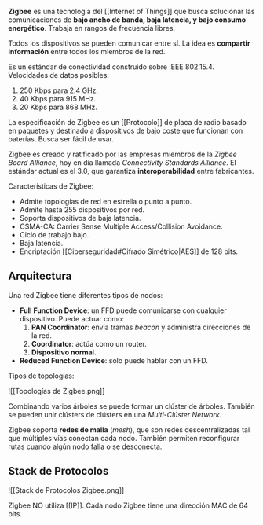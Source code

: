 **Zigbee** es una tecnología del [[Internet of Things]] que busca solucionar las comunicaciones de **bajo ancho de banda, baja latencia, y bajo consumo energético**. Trabaja en rangos de frecuencia libres.

Todos los dispositivos se pueden comunicar entre sí. La idea es **compartir información** entre todos los miembros de la red.

Es un estándar de conectividad construido sobre IEEE 802.15.4. Velocidades de datos posibles:

1. 250 Kbps para 2.4 GHz.
2. 40 Kbps para 915 MHz.
3. 20 Kbps para 868 MHz.

La especificación de Zigbee es un [[Protocolo]] de placa de radio basado en paquetes y destinado a dispositivos de bajo coste que funcionan con baterías. Busca ser fácil de usar.

Zigbee es creado y ratificado por las empresas miembros de la _Zigbee Board Alliance_, hoy en día llamada _Connectivity Standards Alliance_. El estándar actual es el 3.0, que garantiza **interoperabilidad** entre fabricantes.

Características de Zigbee:

- Admite topologías de red en estrella o punto a punto.
- Admite hasta 255 dispositivos por red.
- Soporta dispositivos de baja latencia.
- CSMA-CA: Carrier Sense Multiple Access/Collision Avoidance.
- Ciclo de trabajo bajo.
- Baja latencia.
- Encriptación [[Ciberseguridad#Cifrado Simétrico|AES]] de 128 bits.

## Arquitectura

Una red Zigbee tiene diferentes tipos de nodos:

- **Full Function Device**: un FFD puede comunicarse con cualquier dispositivo. Puede actuar como:
  1.  **PAN Coordinator**: envía tramas _beacon_ y administra direcciones de la red.
  2.  **Coordinator**: actúa como un router.
  3.  **Dispositivo normal**.
- **Reduced Function Device**: solo puede hablar con un FFD.

Tipos de topologías:

![[Topologías de Zigbee.png]]

Combinando varios árboles se puede formar un clúster de árboles. También se pueden unir clústers de clústers en una _Multi-Clúster Network_.

Zigbee soporta **redes de malla** (_mesh_), que son redes descentralizadas tal que múltiples vías conectan cada nodo. También permiten reconfigurar rutas cuando algún nodo falla o se desconecta.

## Stack de Protocolos

![[Stack de Protocolos Zigbee.png]]

Zigbee NO utiliza [[IP]]. Cada nodo Zigbee tiene una dirección MAC de 64 bits.
